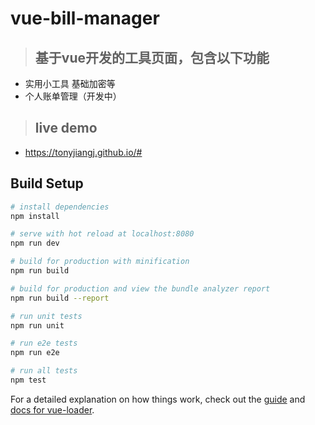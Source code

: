 # vue-bill-manager

>## 基于vue开发的工具页面，包含以下功能
- 实用小工具 基础加密等
- 个人账单管理（开发中）

 >## live demo
 - https://tonyjiangj.github.io/#

## Build Setup

``` bash
# install dependencies
npm install

# serve with hot reload at localhost:8080
npm run dev

# build for production with minification
npm run build

# build for production and view the bundle analyzer report
npm run build --report

# run unit tests
npm run unit

# run e2e tests
npm run e2e

# run all tests
npm test
```

For a detailed explanation on how things work, check out the [guide](http://vuejs-templates.github.io/webpack/) and [docs for vue-loader](http://vuejs.github.io/vue-loader).
